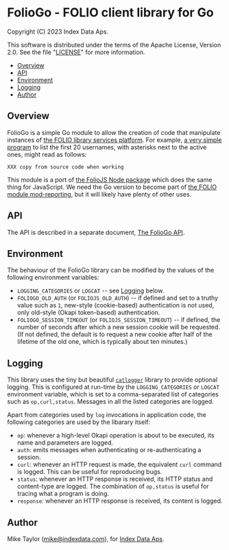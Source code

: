 # FolioGo - FOLIO client library for Go

Copyright (C) 2023 Index Data Aps.

This software is distributed under the terms of the Apache License, Version 2.0. See the file "[LICENSE](LICENSE)" for more information.

<!-- md2toc -l 2 README.md -->
* [Overview](#overview)
* [API](#api)
* [Environment](#environment)
* [Logging](#logging)
* [Author](#author)


## Overview

FolioGo is a simple Go module to allow the creation of code that manipulate instances of [the FOLIO library services platform](https://www.folio.org/). For example, [a very simple program](bin/folio-list-users.go) to list the first 20 usernames, with asterisks next to the active ones, might read as follows:
```
XXX copy from source code when working
```

This module is a port of [the FolioJS Node package](https://github.com/indexdata/foliojs) which does the same thing for JavaScript. We need the Go version to become part of [the FOLIO module mod-reporting](https://github.com/indexdata/mod-reporting), but it will likely have plenty of other uses.


## API

The API is described in a separate document, [The FolioGo API](doc/api.md).


## Environment

The behaviour of the FolioGo library can be modified by the values of the following environment variables:

* `LOGGING_CATEGORIES` or `LOGCAT` -- see [Logging](#logging) below.
* `FOLIOGO_OLD_AUTH` (or `FOLIOJS_OLD_AUTH`) -- if defined and set to a truthy value such as `1`, new-style (cookie-based) authentication is not used, only old-style (Okapi token-based) authentication.
* `FOLIOGO_SESSION_TIMEOUT` (or `FOLIOJS_SESSION_TIMEOUT`) -- if defined, the number of seconds after which a new session cookie will be requested. (If not defined, the default is to request a new cookie after half of the lifetime of the old one, which is typically about ten minutes.)


## Logging

This library uses the tiny but beautiful [`catlogger`](https://github.com/MikeTaylor/catlogger) library to provide optional logging. This is configured at run-time by the `LOGGING_CATEGORIES` or `LOGCAT` environment variable, which is set to a comma-separated list of categories such as `op,curl,status`. Messages in all the listed categories are logged.

Apart from categories used by `log` invocations in application code, the following categories are used by the libarary itself:
* `op`: whenever a high-level Okapi operation is about to be executed, its name and parameters are logged.
* `auth`: emits messages when authenticating or re-authenticating a session.
* `curl`: whenever an HTTP request is made, the equivalent `curl` command is logged. This can be useful for reproducing bugs.
* `status`: whenever an HTTP response is received, its HTTP status and content-type are logged. The combination of `op,status` is useful for tracing what a program is doing.
* `response`: whenever an HTTP response is received, its content is logged.


## Author

Mike Taylor (mike@indexdata.com),
for [Index Data Aps](https://www.indexdata.com/).



